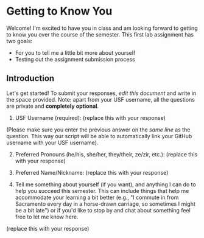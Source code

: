 # Getting to Know You

Welcome! I'm excited to have you in class and am looking forward to getting to
know you over the course of the semester. This first lab assignment has two
goals:

* For you to tell me a little bit more about yourself
* Testing out the assignment submission process

## Introduction

Let's get started! To submit your responses, *edit this document* and write in
the space provided. Note: apart from
your USF username, all the questions are private and **completely optional**.

1. USF Username (required): (replace this with your response)

(Please make sure you enter the previous answer on the *same line* as the
question. This way our script will be able to automatically link your GitHub
username with your USF username).

2. Preferred Pronouns (he/his, she/her, they/their, ze/zir, etc.): (replace this with your response)

3. Preferred Name/Nickname: (replace this with your response)

4. Tell me something about yourself (if you want), and anything I can do to
   help you succeed this semester. This can include things that help me
   accommodate your learning a bit better (e.g., "I commute in from Sacramento
   every day in a horse-drawn carriage, so sometimes I might be a bit late") or
   if you'd like to stop by and chat about something feel free to let me know
   here.

(replace this with your response)
